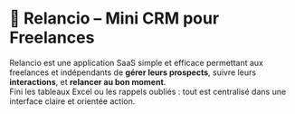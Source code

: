 # 🔁 Relancio – Mini CRM pour Freelances

Relancio est une application SaaS simple et efficace permettant aux freelances et indépendants de **gérer leurs prospects**, suivre leurs **interactions**, et **relancer au bon moment**.  
Fini les tableaux Excel ou les rappels oubliés : tout est centralisé dans une interface claire et orientée action.
